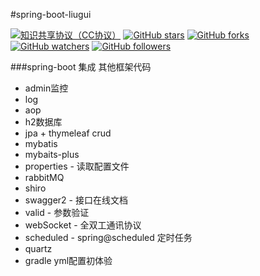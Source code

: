 #spring-boot-liugui

[![知识共享协议（CC协议）](https://img.shields.io/badge/License-Creative%20Commons-DC3D24.svg)](https://creativecommons.org/licenses/by-nc-sa/4.0/deed.zh)
[![GitHub stars](https://img.shields.io/github/stars/Idonyouname/architect-awesome.svg?style=flat&label=Star)](https://github.com/Idonyouname/architect-awesome/stargazers)
[![GitHub forks](https://img.shields.io/github/forks/Idonyouname/architect-awesome.svg?style=flat&label=Fork)](https://github.com/Idonyouname/architect-awesome/fork)
[![GitHub watchers](https://img.shields.io/github/watchers/Idonyouname/architect-awesome.svg?style=flat&label=Watch)](https://github.com/Idonyouname/architect-awesome/watchers)
[![GitHub followers](https://img.shields.io/github/followers/Idonyouname.svg?label=%E5%85%B3%E6%B3%A8)](https://github.com/Idonyouname)

###spring-boot 集成 其他框架代码   
  * admin监控   
  * log   
  * aop   
  * h2数据库   
  * jpa + thymeleaf crud    
  * mybatis    
  * mybaits-plus    
  * properties - 读取配置文件   
  * rabbitMQ    
  * shiro    
  * swagger2 - 接口在线文档     
  * valid - 参数验证
  * webSocket - 全双工通讯协议
  * scheduled - spring@scheduled 定时任务
  * quartz
  * gradle yml配置初体验
